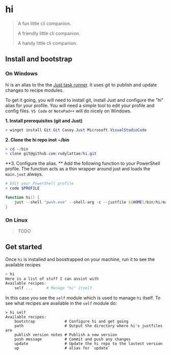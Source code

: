 # hi
> A fun little cli companion.
>
> A friendly little cli companion.
> 
> A handy little cli companion.

## Install and bootstrap
### On Windows
hi is an alias to the the [Just task runner](https://just.systems). It uses git to publish and update changes to recipe modules. 

To get it going, you will need to install git, install Just and configure the "hi" alias for your profile. You will need a simple tool to edit your profile and config files.  `VS Code`  or `NotePad++` will do nicely on Windows.

**1. Install prerequisites (git and Just)**
```powershell
> winget install Git.Git Casey.Just Microsoft.VisualStudioCode
```

**2. Clone the hi repo inot ~/bin**
```powershell
> cd ~/bin
> clone git@github.com:rudylattae/hi.git
```

**3. Configure the alias. **
Add the following function to your PowerShell profile. The function acts as a thin wrapper around just and loads the `main.just` always.

```powershell
# Edit your PowerShell profile
> code $PROFILE
```

```powershell
function hi() {
    just --shell "pwsh.exe" --shell-arg -c --justfile ${HOME}/bin/hi/main.just $args
}
```

### On Linux
> TODO


## Get started
Once `hi` is installed and boostrapped on your machine, run it to see the available recipes
```powershell
> hi
Here is a list of stuff I can assist with
Available recipes:
    self ...      # Manage "hi" itself
```

In this case you see the `self` module which is used to manage `hi` itself. To see what recipes are available in the `self` module do:
```powershel
> hi self
Available recipes:
    bootstrap             # Configure hi and get going
    path                  # Output the directory where hi's justfiles are
    publish version notes # Publish a new version
    push message          # Commit and push any changes
    update                # Update the hi repo to the lastest version
    up                    # alias for `update`
```